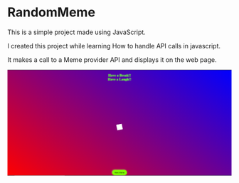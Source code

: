 # RandomMeme

This is a simple project made using JavaScript.

I created this project while learning How to handle API calls in javascript.

It makes a call to a Meme provider API and displays it on the web page.

![](./res/randommeme.png)
